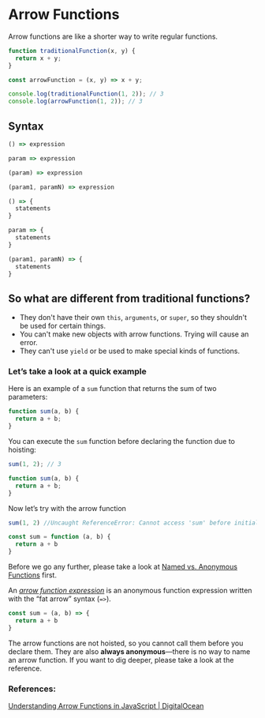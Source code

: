 # Arrow Functions

Arrow functions are like a shorter way to write regular functions.

```jsx
function traditionalFunction(x, y) {
  return x + y;
}

const arrowFunction = (x, y) => x + y;

console.log(traditionalFunction(1, 2)); // 3
console.log(arrowFunction(1, 2)); // 3
```

## Syntax

```jsx
() => expression

param => expression

(param) => expression

(param1, paramN) => expression

() => {
  statements
}

param => {
  statements
}

(param1, paramN) => {
  statements
}
```

## So what are different from traditional functions?

- They don't have their own `this`, `arguments`, or `super`, so they shouldn't be used for certain things.
- You can't make new objects with arrow functions. Trying will cause an error.
- They can't use `yield` or be used to make special kinds of functions.

### Let’s take a look at a quick example

Here is an example of a `sum` function that returns the sum of two parameters:

```jsx
function sum(a, b) {
  return a + b;
}
```

You can execute the `sum` function before declaring the function due to hoisting:

```jsx
sum(1, 2); // 3

function sum(a, b) {
  return a + b;
}
```

Now let’s try with the arrow function

```jsx
sum(1, 2) //Uncaught ReferenceError: Cannot access 'sum' before initialization

const sum = function (a, b) {
  return a + b
}
```

Before we go any further, please take a look at [Named vs. Anonymous Functions](./Named%20vs%20Anonymous%20Functions.md) first.

An *[arrow function expression](https://www.digitalocean.com/community/tutorials/how-to-define-functions-in-javascript#arrow-functions)* is an anonymous function expression written with the “fat arrow” syntax (`=>`).

```jsx
const sum = (a, b) => {
  return a + b
}
```

The arrow functions are not hoisted, so you cannot call them before you declare them. They are also **always anonymous**—there is no way to name an arrow function. If you want to dig deeper, please take a look at the reference.

### References:

[Understanding Arrow Functions in JavaScript  | DigitalOcean](https://www.digitalocean.com/community/tutorials/understanding-arrow-functions-in-javascript)

